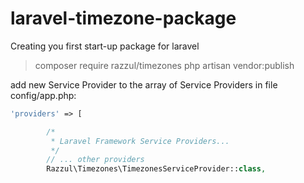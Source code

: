 # laravel-timezone-package
Creating you first start-up package for laravel

> composer require razzul/timezones
> php artisan vendor:publish

add new Service Provider to the array of Service Providers in file config/app.php:
```php
'providers' => [

        /*
         * Laravel Framework Service Providers...
         */
        // ... other providers
        Razzul\Timezones\TimezonesServiceProvider::class,
```
